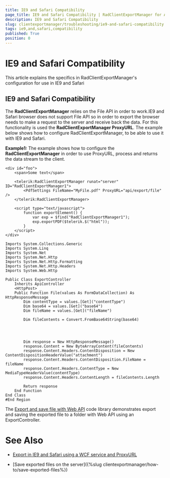 ```yaml
---
title: IE9 and Safari Compatibility
page_title: IE9 and Safari Compatibility | RadClientExportManager for ASP.NET AJAX Documentation
description: IE9 and Safari Compatibility
slug: clientexportmanager/troubleshooting/ie9-and-safari-compatibility
tags: ie9,and,safari,compatibility
published: True
position: 0
---
```


# IE9 and Safari Compatibility



This article explains the specifics in RadClientExportManager's configuration for use in IE9 and Safari

## IE9 and Safari Compatibility

The **RadClientExportManager** relies on the File API in order to work.IE9 and Safari browser does not support File API so in order to export the browser needs to make a request to the server and receive back the data. For this functionality is used the **RadClientExportManager ProxyURL**. The example below shows how to configure RadClientExportManager, to be able to use it with IE9 and Safari.

**Example1:** The example shows how to configure the **RadClientExportManager** in order to use ProxyURL, process and returns the data stream to the client.



````ASPNET
<div id="foo">
	<span>Some text</span>

	<telerik:RadClientExportManager runat="server" ID="RadClientExportManager1">
		<PdfSettings FileName="MyFile.pdf" ProxyURL="api/export/file" />
	</telerik:RadClientExportManager>

	<script type="text/javascript">
		function exportElement() {
			var exp = $find("RadClientExportManager1");
			exp.exportPDF($telerik.$("html"));
		}
	</script>
</div>
````
````VB.NET
Imports System.Collections.Generic
Imports System.Linq
Imports System.Net
Imports System.Net.Http
Imports System.Net.Http.Formatting
Imports System.Net.Http.Headers
Imports System.Web.Http

Public Class ExportController
	Inherits ApiController
	<HttpPost> _
	Public Function File(values As FormDataCollection) As HttpResponseMessage
		Dim contentType = values.[Get]("contentType")
		Dim base64 = values.[Get]("base64")
		Dim fileName = values.[Get]("fileName")

		Dim fileContents = Convert.FromBase64String(base64)




		Dim response = New HttpResponseMessage()
		response.Content = New ByteArrayContent(fileContents)
		response.Content.Headers.ContentDisposition = New ContentDispositionHeaderValue("attachment")
		response.Content.Headers.ContentDisposition.FileName = fileName
		response.Content.Headers.ContentType = New MediaTypeHeaderValue(contentType)
		response.Content.Headers.ContentLength = fileContents.Length

		Return response
	End Function
End Class
#End Region
````

The [Export and save file with Web API](http://www.telerik.com/support/code-library/export-and-save-file-with-web-api) code library demonstrates export and saving the exported file to a folder with Web API using an ExportController. 

# See Also

* [Export in IE9 and Safari using a WCF service and ProxyURL](http://www.telerik.com/support/code-library/ie9-and-safari-compatibility)

* [Save exported files on the server]({%slug clientexportmanager/how-to/save-exported-files%})
